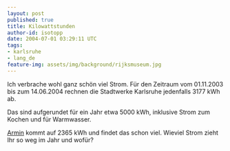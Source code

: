 ```yaml
---
layout: post
published: true
title: Kilowattstunden
author-id: isotopp
date: 2004-07-01 03:29:11 UTC
tags:
- karlsruhe
- lang_de
feature-img: assets/img/background/rijksmuseum.jpg
---
```

Ich verbrache wohl ganz schön viel Strom. Für den Zeitraum vom 01.11.2003
bis zum 14.06.2004 rechnen die Stadtwerke Karlsruhe jedenfalls 3177 kWh ab.

Das sind aufgerundet für ein Jahr etwa 5000 kWh, inklusive Strom zum Kochen
und für Warmwasser.

[Armin](http://blog.helaron.de/archives/118_Stromverbrauch_ist_2365_kWh_viel.html)
kommt auf 2365 kWh und findet das schon viel. Wieviel Strom zieht Ihr so weg
im Jahr und wofür?
